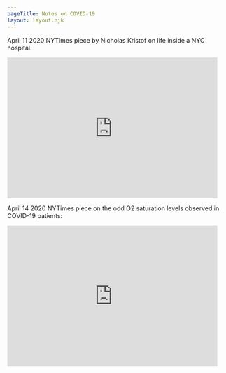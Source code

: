 ```yaml
---
pageTitle: Notes on COVID-19 
layout: layout.njk
---
```


April 11 2020 NYTimes piece by Nicholas Kristof on life inside a NYC hospital.

<iframe title="New York Times Video - Embed Player" width="480" height="321" frameborder="0" scrolling="no" allowfullscreen="true" marginheight="0" marginwidth="0" id="nyt_video_player" src="https://www.nytimes.com/video/players/offsite/index.html?videoId=100000007076660"></iframe>

April 14 2020 NYTimes piece on the odd O2 saturation levels observed in COVID-19 patients:

<iframe title="New York Times Video - Embed Player" width="480" height="321" frameborder="0" scrolling="no" allowfullscreen="true" marginheight="0" marginwidth="0" id="nyt_video_player" src="https://www.nytimes.com/video/players/offsite/index.html?videoId=100000007082510"></iframe>
